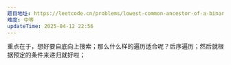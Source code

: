 ```yaml
---
题目地址: https://leetcode.cn/problems/lowest-common-ancestor-of-a-binary-tree/description/?envType=study-plan-v2&envId=top-100-liked
难度: 中等
updateTime: 2025-04-12 22:56
---
```

重点在于，想好要自底向上搜索；那么什么样的遍历适合呢？后序遍历；然后就根据预定的条件来递归就好啦；